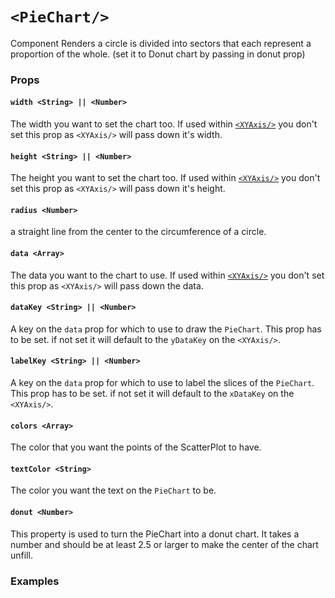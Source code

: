 # `<PieChart/>`

Component Renders a circle is divided into sectors that each represent a proportion of the whole. (set it to Donut chart by passing in donut prop)

### Props

#### `width <String> || <Number>`
The width you want to set the chart too. If used within [`<XYAxis/>`](XYAxis.md) you don't set this prop as `<XYAxis/>` will pass down it's width.

#### `height <String> || <Number>`
The height you want to set the chart too. If used within [`<XYAxis/>`](XYAxis.md) you don't set this prop as `<XYAxis/>` will pass down it's height.

#### `radius <Number>`
a straight line from the center to the circumference of a circle.

#### `data <Array>`
The data you want to the chart to use. If used within [`<XYAxis/>`](XYAxis.md) you don't set this prop as `<XYAxis/>` will pass down the data.

#### `dataKey <String> || <Number>`
A key on the `data` prop for which to use to draw the `PieChart`. This prop has to be set. if not set it will default to the `yDataKey` on the `<XYAxis/>`.

#### `labelKey <String> || <Number>`
A key on the `data` prop for which to use to label the slices of the `PieChart`. This prop has to be set. if not set it will default to the `xDataKey` on the `<XYAxis/>`.

#### `colors <Array>`
The color that you want the points of the ScatterPlot to have.

#### `textColor <String>`
The color you want the text on the `PieChart` to be.

#### `donut <Number>`
This property is used to turn the PieChart into a donut chart. It takes a number and should be at least 2.5 or larger to make the center of the chart unfill.

### Examples
```js

```
